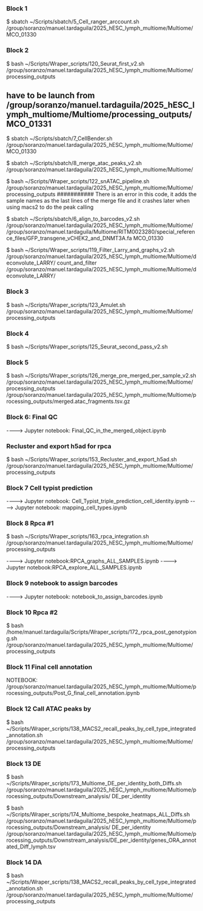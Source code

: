 ### Block 1

$ sbatch ~/Scripts/sbatch/5_Cell_ranger_arccount.sh /group/soranzo/manuel.tardaguila/2025_hESC_lymph_multiome/Multiome/ MCO_01330

### Block 2

$ bash ~/Scripts/Wraper_scripts/120_Seurat_first_v2.sh /group/soranzo/manuel.tardaguila/2025_hESC_lymph_multiome/Multiome/ processing_outputs

## have to be launch from /group/soranzo/manuel.tardaguila/2025_hESC_lymph_multiome/Multiome/processing_outputs/MCO_01331

$ sbatch ~/Scripts/sbatch/7_CellBender.sh /group/soranzo/manuel.tardaguila/2025_hESC_lymph_multiome/Multiome/ MCO_01330

$ sbatch ~/Scripts/sbatch/8_merge_atac_peaks_v2.sh /group/soranzo/manuel.tardaguila/2025_hESC_lymph_multiome/Multiome/

$ bash ~/Scripts/Wraper_scripts/122_snATAC_pipeline.sh /group/soranzo/manuel.tardaguila/2025_hESC_lymph_multiome/Multiome/ processing_outputs ########### There is an error in this code, it adds the sample names as the last lines of the merge file and it crashes later when using macs2 to do the peak calling

$ sbatch ~/Scripts/sbatch/6_align_to_barcodes_v2.sh /group/soranzo/manuel.tardaguila/2025_hESC_lymph_multiome/Multiome/ /group/soranzo/manuel.tardaguila/Multiome/RITM0023280/special_reference_files/GFP_transgene_vCHEK2_and_DNMT3A.fa MCO_01330

$ bash ~/Scripts/Wraper_scripts/119_Filter_Larry_and_graphs_v2.sh /group/soranzo/manuel.tardaguila/2025_hESC_lymph_multiome/Multiome/deconvolute_LARRY/ count_and_filter /group/soranzo/manuel.tardaguila/2025_hESC_lymph_multiome/Multiome/deconvolute_LARRY/

### Block 3

$ bash ~/Scripts/Wraper_scripts/123_Amulet.sh /group/soranzo/manuel.tardaguila/2025_hESC_lymph_multiome/Multiome/ processing_outputs

### Block 4

$ bash ~/Scripts/Wraper_scripts/125_Seurat_second_pass_v2.sh


### Block 5

$ bash ~/Scripts/Wraper_scripts/126_merge_pre_merged_per_sample_v2.sh /group/soranzo/manuel.tardaguila/2025_hESC_lymph_multiome/Multiome/ processing_outputs
 /group/soranzo/manuel.tardaguila/2025_hESC_lymph_multiome/Multiome/processing_outputs/merged.atac_fragments.tsv.gz

### Block 6: Final QC

----> Jupyter notebook: Final_QC_in_the_merged_object.ipynb

### Recluster and export h5ad for rpca

$ bash ~/Scripts/Wraper_scripts/153_Recluster_and_export_h5ad.sh /group/soranzo/manuel.tardaguila/2025_hESC_lymph_multiome/Multiome/ processing_outputs

### Block 7 Cell typist prediction

----> Jupyter notebook: Cell_Typist_triple_prediction_cell_identity.ipynb
----> Jupyter notebook: mapping_cell_types.ipynb

### Block 8 Rpca #1

$ bash ~/Scripts/Wraper_scripts/163_rpca_integration.sh /group/soranzo/manuel.tardaguila/2025_hESC_lymph_multiome/Multiome/ processing_outputs

----> Jupyter notebook:RPCA_graphs_ALL_SAMPLES.ipynb
----> Jupyter notebook:RPCA_explore_ALL_SAMPLES.ipynb

### Block 9 notebook to assign barcodes

----> Jupyter notebook: notebook_to_assign_barcodes.ipynb

### Block 10 Rpca #2

$ bash /home/manuel.tardaguila/Scripts/Wraper_scripts/172_rpca_post_genotypiong.sh /group/soranzo/manuel.tardaguila/2025_hESC_lymph_multiome/Multiome/ processing_outputs

### Block 11 Final cell annotation

NOTEBOOK: /group/soranzo/manuel.tardaguila/2025_hESC_lymph_multiome/Multiome/processing_outputs/Post_G_final_cell_annotation.ipynb

### Block 12 Call ATAC peaks by

$ bash ~/Scripts/Wraper_scripts/138_MACS2_recall_peaks_by_cell_type_integrated_annotation.sh /group/soranzo/manuel.tardaguila/2025_hESC_lymph_multiome/Multiome/ processing_outputs

### Block 13 DE

$ bash ~/Scripts/Wraper_scripts/173_Multiome_DE_per_identity_both_Diffs.sh /group/soranzo/manuel.tardaguila/2025_hESC_lymph_multiome/Multiome/processing_outputs/Downstream_analysis/ DE_per_identity


<Bespoke Heatmaps>

$ bash ~/Scripts/Wraper_scripts/174_Multiome_bespoke_heatmaps_ALL_Diffs.sh /group/soranzo/manuel.tardaguila/2025_hESC_lymph_multiome/Multiome/processing_outputs/Downstream_analysis/ DE_per_identity /group/soranzo/manuel.tardaguila/2025_hESC_lymph_multiome/Multiome/processing_outputs/Downstream_analysis/DE_per_identity/genes_ORA_annotated_Diff_lymph.tsv

### Block 14 DA

$ bash ~/Scripts/Wraper_scripts/138_MACS2_recall_peaks_by_cell_type_integrated_annotation.sh /group/soranzo/manuel.tardaguila/2025_hESC_lymph_multiome/Multiome/ processing_outputs